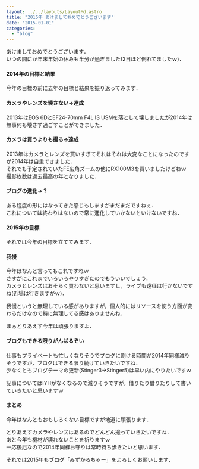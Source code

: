 ```yaml
---
layout: ../../layouts/LayoutMd.astro
title: "2015年 あけましておめでとうございます"
date: "2015-01-01"
categories: 
  - "blog"
---
```


あけましておめでとうございます．  
いつの間にか年末年始の休みも半分が過ぎました(2日ほど倒れてましたｗ)．

#### 2014年の目標と結果

今年の目標の前に去年の目標と結果を振り返ってみます．

#### カメラやレンズを壊さない→達成

2013年はEOS 6DとEF24-70mm F4L IS USMを落として壊しましたが2014年は無事何も壊さず過ごすことができました．

#### カメラは買うよりも撮る→達成

2013年はカメラとレンズを買いすぎてそれはそれは大変なことになったのですが2014年は自重できました．  
それでも予定されていたFE広角ズームの他にRX100M3を買いましたけどねｗ  
撮影枚数は過去最高の年となりました．

#### ブログの進化→？

ある程度の形にはなってきた感じもしますがまだまだですねぇ．  
これについては終わりはないので常に進化していかないといけないですね．

#### 2015年の目標

それでは今年の目標を立ててみます．

#### 我慢

今年はなんと言ってもこれですねｗ  
さすがにこれまでいろいろやりすぎたのでもういいでしょう．  
カメラとレンズはおそらく買わないと思いますし，ライブも遠征は行かないですね(近場は行きますがｗ)．

我慢というと無理している感がありますが，個人的にはリソースを使う方面が変わるだけなので特に無理してる感はありませんね．

まぁとりあえず今年は頑張りますよ．

#### ブログもできる限りがんばるぞい

仕事もプライベートも忙しくなりそうでブログに割ける時間が2014年同様減りそうですが，ブログはできる限り続けていきたいですね．  
少なくともブログテーマの更新(Stinger3→Stinger5)は早い内にやりたいですｗ

記事についてはIYHがなくなるので減りそうですが，借りたり借りたりして書いていきたいと思いますｗ

#### まとめ

今年はなんともおもしろくない目標ですが地道に頑張ります．

とりあえずカメラやレンズはあるのでどんどん撮っていきたいですね．  
あと今年も機材が壊れないことを祈りますｗ  
一応後厄なので2014年同様お守りは常時持ち歩きたいと思います．

それでは2015年もブログ「みずかるちゃー」をよろしくお願いします．

